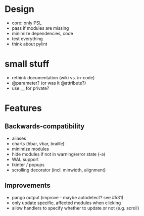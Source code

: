 # Design
- core: only PSL
- pass if modules are missing
- minimize dependencies, code
- test everything
- think about pylint

# small stuff
- rethink documentation (wiki vs. in-code)
- @parameter? (or was it @attribute?)
- use __ for private?

# Features

## Backwards-compatibility
- aliases
- charts (hbar, vbar, braille)
- minimize modules
- hide modules if not in warning/error state (-a)
- WAL support
- tkinter / popups
- scrolling decorator (incl. minwidth, alignment)

## Improvements
- pango output (improve - maybe autodetect? see #531)
- only update specific, affected modules when clicking
- allow handlers to specify whether to update or not (e.g. scroll)
